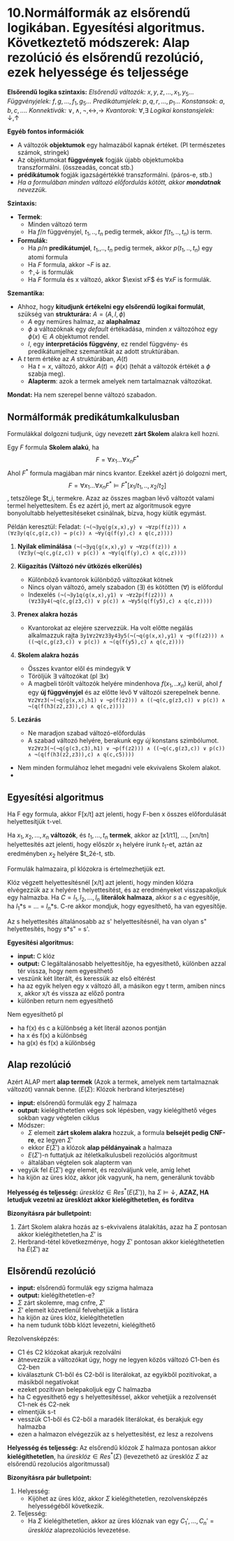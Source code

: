 
# 10.Normálformák az elsőrendű logikában. Egyesítési algoritmus. Következtető módszerek: Alap rezolúció és elsőrendű rezolúció, ezek helyessége és teljessége
**Elsőrendű logika szintaxis:**
*Elsőrendű változók:* $x, y, z, ..., x_1,y_5...$
*Függvényjelek:* $f,g,...,f_1,g_5...$
*Predikátumjelek:* $p,q,r,...,p_1...$
*Konstansok*: $a, b, c, ....$
*Konnektívák:* $\lor, \wedge, \neg, \leftrightarrow, \rightarrow$
*Kvantorok:* $\forall, \exists$
*Logikai konstansjelek:* $\downarrow, \uparrow$

**Egyéb fontos információk**
- A változók **objektumok** egy halmazából kapnak értéket. (Pl természetes számok, stringek)
- Az objektumokat **függvények** fogják újabb objektumokba transzformálni. (összeadás, concat stb.)
- **prédikátumok** fogják igazságértékké transzformálni. (páros-e, stb.)
- *Ha a formulában minden változó előfordulás kötött, akkor **mondatnak** nevezzük.*

**Szintaxis:**
- **Termek**: 
	- Minden változó term
	- Ha $f/n$ függvényjel, $t_1,..,t_n$ pedig termek, akkor $f(t_1,..,t_n)$ is term.
- **Formulák:**
	- Ha $p/n$ **predikátumjel**, $t_1,,..,t_n$ pedig termek, akkor $p(t_1,..,t_n)$ egy atomi formula
	- Ha $F$ formula, akkor $\neg F$ is az.
	- $\uparrow, \downarrow$ is formulák
	- Ha $F$ formula és x változó, akkor $\exist xF$ és $\forall xF$ is formulák.

**Szemantika:**
- Ahhoz, hogy **kitudjunk értékelni egy elsőrendű logikai formulát**, szükség van **strukturára:** $A = (A, I, \phi)$
	- *A* egy nemüres halmaz, az **alaphalmaz**
	- $\phi$ a változóknak egy *default* értékadása, minden $x$ változóhoz egy $\phi(x)\in A$ objektumot rendel.
	- $I$, egy **interpretációs függvény**, ez rendel függvény- és predikátumjelhez szemantikát az adott struktúrában.
- A $t$ term értéke az $A$ struktúrában, $A(t)$
	- Ha $t=x$, változó, akkor $A(t) = \phi(x)$ (tehát a változók értékét a $\phi$ szabja meg).
	- **Alapterm**: azok a termek amelyek nem tartalmaznak változókat.

**Mondat:** Ha nem szerepel benne változó szabadon.

## Normálformák predikátumkalkulusban
Formulákkal dolgozni tudjunk, úgy nevezett **zárt Skolem** alakra kell hozni.

Egy $F$ formula **Skolem alakú**, ha 
$$F = \forall x_1...\forall x_n F^*$$
Ahol $F^*$ formula magjában már nincs kvantor.
Ezekkel azért jó dolgozni mert,
$$F = \forall x_1...\forall x_n F^* \vDash F^*[x_1/t_1,..,x_2/t_2]$$,
tetszőlege $t_i, termekre. Azaz az összes magban lévő változót valami termel helyettesítem. És ez azért jó, mert az algoritmusok egyre bonyolultabb helyettesítéseket csinálnak, bízva, hogy kiütik egymást.

Példán keresztül:
Feladat: 
```(¬(¬∃yq(g(x,x),y) ∨ ¬∀zp(f(z))) ∧ (∀z∃y(q(c,g(z,c)) → p(c)) ∧ ¬∀y(q(f(y),c) ∧ q(c,z))))```

1. **Nyilak eliminálása**
```(¬(¬∃yq(g(x,x),y) ∨ ¬∀zp(f(z))) ∧ (∀z∃y(¬q(c,g(z,c)) ∨ p(c)) ∧ ¬∀y(q(f(y),c) ∧ q(c,z))))```

2. **Kiigazítás (Változó név ütközés elkerülés)**
	- Különböző kvantorok különböző változókat kötnek
	- Nincs olyan változó, amely szabadon ($\exists$) és kötötten ($\forall$) is előfordul
	- Indexelés
```(¬(¬∃y1q(g(x,x),y1) ∨ ¬∀z2p(f(z2))) ∧ (∀z3∃y4(¬q(c,g(z3,c)) ∨ p(c)) ∧ ¬∀y5(q(f(y5),c) ∧ q(c,z))))```
3.  **Prenex alakra hozás**
	- Kvantorokat az elejére szervezzük. Ha volt előtte negálás alkalmazzuk rajta
```∃y1∀z2∀z3∃y4∃y5(¬(¬q(g(x,x),y1) ∨ ¬p(f(z2))) ∧ ((¬q(c,g(z3,c)) ∨ p(c)) ∧ ¬(q(f(y5),c) ∧ q(c,z))))```
4. **Skolem alakra hozás**
	- Összes kvantor elől és mindegyik $\forall$
	- Töröljük $\exists$ változókat (pl $\exists x$)
	- A magbeli törölt változók helyére mindenhova $f(x_1,..x_n)$ kerül, ahol $f$ egy **új függvényjel** és az előtte lévő $\forall$ változói szerepelnek benne.
```∀z2∀z3(¬(¬q(g(x,x),h1) ∨ ¬p(f(z2))) ∧ ((¬q(c,g(z3,c)) ∨ p(c)) ∧ ¬(q(f(h3(z2,z3)),c) ∧ q(c,z))))```

4. **Lezárás**
	- Ne maradjon szabad változó-előfordulás
	- A szabad változó helyére, berakunk egy *új* konstans szimbólumot.
```∀z2∀z3(¬(¬q(g(c3,c3),h1) ∨ ¬p(f(z2))) ∧ ((¬q(c,g(z3,c)) ∨ p(c)) ∧ ¬(q(f(h3(z2,z3)),c) ∧ q(c,c5))))```

- Nem minden formulához lehet megadni vele ekvivalens Skolem alakot.
- 

## Egyesítési algoritmus

Ha F egy formula, akkor F\[x/t\] azt jelenti, hogy F-ben x összes előfordulását helyettesítjük t-vel.

Ha $x_1, x_2, ..., x_n$ **változók**, és $t_1, ..., t_n$ **termek**, akkor az \[x1/t1\], ..., \[xn/tn\] helyettesítés azt jelenti, hogy először $x_1$ helyére írunk $t_1$-et, aztán az eredményben $x_2$ helyére $t_2é-t, stb.

Formulák halmazaira, pl klózokra is értelmezhetjük ezt.

Klóz végzett helyettesítésnél \[x/t\] azt jelenti, hogy minden klózra elvégezzük az x helyére t helyettesítést, és az eredményeket visszapakoljuk egy halmazba.
Ha $C={l_1, l_2, ..., l_n}$ **literálok halmaza**, akkor $s$ a $c$ egyesítője, ha $l_1$\*s = ... = $l_n$\*s.
C-re akkor mondjuk, hogy egyesíthető, ha van egyesítője.

Az s helyettesítés általánosabb az s' helyettesítésnél, ha van olyan s" helyettesítés, hogy s\*s" = s'.

**Egyesítési algoritmus:**

- **input:** C klóz
- **output:** C legáltalánosabb helyettesítője, ha egyesíthető, különben azzal tér vissza, hogy nem egyesíthető
- veszünk két literált, és keressük az első eltérést
- ha az egyik helyen egy x változó áll, a másikon egy t term, amiben nincs x, akkor x/t és vissza az előző pontra
- különben return nem egyesíthető

Nem egyesíthető pl

- ha f(x) és c a különbség a két literál azonos pontján
- ha x és f(x) a különbség
- ha g(x) és f(x) a különbség

## Alap rezolúció
Azért ALAP mert **alap termek** (Azok a termek, amelyek nem tartalmaznak változót) vannak benne.
($E(\Sigma$): Klózok herbrand kiterjesztése)
- **input:** elsőrendű formulák egy $\Sigma$ halmaza
- **output:** kielégíthetetlen véges sok lépésben, vagy kielégíthető véges sokban vagy végtelen ciklus
- Módszer:
	- $\Sigma$ elemeit **zárt skolem alakra** hozzuk, a formula **belsejét pedig CNF-re**, ez legyen $\Sigma'$
	- ekkor $E(\Sigma'$) a klózok **alap példányainak** a halmaza
	- $E(\Sigma'$)-n futtatjuk az ítéletkalkulusbeli rezolúciós algoritmust
	- általában végtelen sok alapterm van
- vegyük fel $E(\Sigma'$) egy elemét, és rezolváljunk vele, amíg lehet
- ha kijön az üres klóz, akkor jók vagyunk, ha nem, generálunk tovább


**Helyesség és teljesség:**
$üresklóz \in Res^*(E(\Sigma'))$, ha $\Sigma \vDash \downarrow$, **AZAZ, HA letudjuk vezetni az üresklózt akkor kielégíthetetlen, és fordítva**

**Bizonyításra pár bulletpoint:**
1. Zárt Skolem alakra hozás az s-ekvivalens átalakítás, azaz ha $\Sigma$ pontosan akkor kielégíthetetlen,ha $\Sigma'$ is
2. Herbrand-tétel következménye, hogy $\Sigma'$ pontosan akkor kielégíthetetlen ha $E(\Sigma')$ az


## Elsőrendű rezolúció

- **input:** elsőrendű formulák egy szigma halmaza
- **output:** kielégíthetetlen-e?
- $\Sigma$ zárt skolemre, mag cnfre, $\Sigma'$
- $\Sigma'$ elemeit közvetlenül felvehetjük a listára
- ha kijön az üres klóz, kielégíthetetlen
- ha nem tudunk több klózt levezetni, kielégíthető


Rezolvensképzés:

- C1 és C2 klózokat akarjuk rezolválni
- átnevezzük a változókat úgy, hogy ne legyen közös változó C1-ben és C2-ben
- kiválasztunk C1-ből és C2-ből is literálokat, az egyikből pozitívokat, a másikból negatívokat
- ezeket pozitívan belepakoljuk egy C halmazba
- ha C egyesíthető egy s helyettesítéssel, akkor vehetjük a rezolvensét C1-nek és C2-nek
- elmentjük s-t
- vesszük C1-ből és C2-ből a maradék literálokat, és berakjuk egy halmazba
- ezen a halmazon elvégezzük az s helyettesítést, ez lesz a rezolvens


**Helyesség és teljesség:**
Az elsőrendű klózok $\Sigma$ halmaza pontosan akkor **kielégíthetetlen**, ha $üresklóz \in Res^*(\Sigma)$ (levezethető az üresklóz $\Sigma$ az elsőrendű rezoluciós algoritmussal)

**Bizonyításra pár bulletpoint:**
1. Helyesség:
	-  Kijöhet az üres klóz, akkor $\Sigma$ kielégíthetetlen, rezolvensképzés helyességéből következik.
2. Teljesség:
	- Ha $\Sigma$ kielégíthetetlen, akkor az üres klóznak van egy $C_1', ... , C_n' = üresklóz$ alaprezolúciós levezetése.